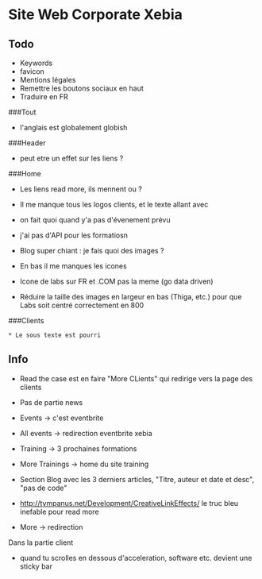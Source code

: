 Site Web Corporate Xebia
===

Todo
---
  * Keywords
  * favicon
  * Mentions légales
  * Remettre les boutons sociaux en haut
  * Traduire en FR


###Tout
   * l'anglais est globalement globish

###Header
   * peut etre un effet sur les liens ?

###Home

   * Les liens read more, ils mennent ou ?
   * Il me manque tous les logos clients, et le texte allant avec

   * on fait quoi quand y'a pas d'évenement prévu
   * j'ai pas d'API pour les formatiosn
   * Blog super chiant : je fais quoi des images ?
   * En bas il me manques les icones
   * Icone de labs sur FR et .COM pas la meme (go data driven)
   * Réduire la taille des images en largeur en bas (Thiga, etc.) pour que Labs soit centré correctement en 800

###Clients

    * Le sous texte est pourri




Info
---

 * Read the case est en faire "More CLients" qui redirige vers la page des clients
 * Pas de partie news
 * Events -> c'est eventbrite
 * All events -> redirection eventbrite xebia
 * Training -> 3 prochaines formations
 * More Trainings -> home du site training
 * Section Blog avec les 3 derniers articles, "Titre, auteur et date et desc", "pas de code"
 * http://tympanus.net/Development/CreativeLinkEffects/ le truc bleu inefable pour read more

 * More -> redirection


 Dans la partie client

 * quand tu scrolles en dessous d'acceleration, software etc. devient une sticky bar

